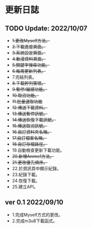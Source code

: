 # 更新日誌

## TODO Update: 2022/10/07
- ~~1.更改Myself方法。~~
- ~~2.下載進度頁面。~~
- ~~3.系統設定頁面。~~
- ~~4.動漫資料頁面。~~
- ~~5.關鍵字搜尋功能。~~
- ~~6.每周更新列表。~~
- 7.完結列表。
- ~~8.下載貯列管理。~~
- ~~9.暫停/繼續功能。~~
- ~~10.取消功能。~~
- ~~11.批量選取功能~~
- ~~12.傳送下載資料。~~
- ~~13.傳送暫停訊號。~~
- ~~14.傳送恢復下載訊號。~~
- ~~15.傳送取消訊號。~~
- ~~16.自訂資料夾名稱。~~
- ~~17.自訂檔案名稱。~~
- ~~18.自訂存檔路徑。~~
- 19.自動檢查更新下載功能。
- ~~20.新增Anime1方法。~~
- ~~21.更改優先順序。~~
- 22.於資訊頁中顯示紀錄。
- 23.紀錄下載。
- 24.恢復下載。
- 25.建立API。

## ver 0.1 2022/09/10
- 1.完成Myself方式的更改。
- 2.完成m3u8下載函式。
